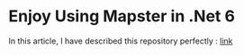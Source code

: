 # Enjoy Using Mapster in .Net 6

In this article, I have described this repository perfectly : [link](https://medium.com/@M-S-2/enjoy-using-mapster-in-net-6-2d3f287a0989)
